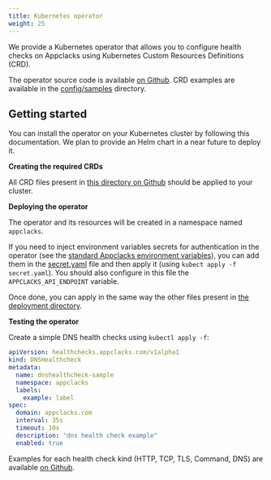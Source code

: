 ```yaml
---
title: Kubernetes operator
weight: 25
---
```


We provide a Kubernetes operator that allows you to configure health checks on Appclacks using Kubernetes Custom Resources Definitions (CRD).

The operator source code is available [on Github](https://github.com/appclacks/operator). CRD examples are available in the [config/samples](https://github.com/appclacks/operator/tree/main/config/samples) directory.

## Getting started

You can install the operator on your Kubernetes cluster by following this documentation. We plan to provide an Helm chart in a near future to deploy it.

**Creating the required CRDs**

All CRD files present in [this directory on Github](https://github.com/appclacks/operator/tree/main/config/crd/bases) should be applied to your cluster.

**Deploying the operator**

The operator and its resources will be created in a namespace named `appclacks`.

If you need to inject environment variables secrets for authentication in the operator (see the [standard Appclacks environment variables](/getting-started/#environment-variables)), you can add them in the [secret.yaml](https://github.com/appclacks/operator/blob/main/config/deployment/secret.yaml) file and then apply it (using `kubect apply -f secret.yaml`).
You should also configure in this file the `APPCLACKS_API_ENDPOINT` variable.

Once done, you can apply in the same way the other files present in [the deployment directory](https://github.com/appclacks/operator/tree/main/config/deployment).

**Testing the operator**

Create a simple DNS health checks using `kubectl apply -f`:

```yaml
apiVersion: healthchecks.appclacks.com/v1alpha1
kind: DNSHealthcheck
metadata:
  name: dnshealthcheck-sample
  namespace: appclacks
  labels:
    example: label
spec:
  domain: appclacks.com
  interval: 35s
  timeout: 10s
  description: "dns health check example"
  enabled: true
```

Examples for each health check kind (HTTP, TCP, TLS, Command, DNS) are available [on Github](https://github.com/appclacks/operator/tree/main/config/samples).
